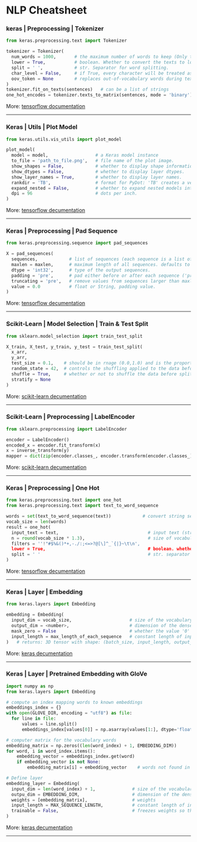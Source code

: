 # NLP Cheatsheet

### keras | Preprocessing | Tokenizer
```python
from keras.preprocessing.text import Tokenizer

tokenizer = Tokenizer(
  num_words = 1000,       # the maximum number of words to keep (Only the most common num_words-1 words will be kept)
  lower = True,           # boolean. Whether to convert the texts to lowercase.
  split = ' ',            # str. Separator for word splitting.
  char_level = False,     # if True, every character will be treated as a token.
  oov_token = None        # replaces out-of-vocabulary words during text_to_sequence calls with oov_token
)
tokenizer.fit_on_texts(sentences)   # can be a list of strings
one_hot_encodes = tokenizer.texts_to_matrix(sentences, mode = 'binary') # Modes: 'binary', 'count', 'freq', 'tfidf'
```
More: [tensorflow documentation](https://www.tensorflow.org/api_docs/python/tf/keras/preprocessing/text/Tokenizer)
<hr/>

### Keras | Utils | Plot Model
```python
from keras.utils.vis_utils import plot_model

plot_model(
  model = model,                  # a Keras model instance
  to_file = 'path_to_file.png',   # file name of the plot image.
  show_shapes = False,            # whether to display shape information.
  show_dtypes = False,            # whether to display layer dtypes.
  show_layer_names = True,        # whether to display layer names.
  rankdir = 'TB',                 # format for PyDot: 'TB' creates a vertical plot; 'LR' creates a horizontal plot.
  expand_nested = False,          # whether to expand nested models into clusters.
  dpi = 96                        # dots per inch.
)
```
More: [tensorflow decumentation](https://www.tensorflow.org/api_docs/python/tf/keras/utils/plot_model)
<hr/>

### Keras | Preprocessing | Pad Sequence
```python
from keras.preprocessing.sequence import pad_sequences

X = pad_sequences(
  sequences,            # list of sequences (each sequence is a list of integers).
  maxlen = maxlen,      # maximum length of all sequences. defaults to the length of the longest individual sequence.
  dtype = 'int32',      # type of the output sequences.
  padding = 'pre',      # pad either before or after each sequence ('pre' or 'post')
  truncating = 'pre',   # remove values from sequences larger than maxlen ('pre' or 'post')
  value = 0.0           # float or String, padding value.
)
```
More: [tensorflow decumentation](https://www.tensorflow.org/api_docs/python/tf/keras/preprocessing/sequence/pad_sequences)
<hr/>

### Scikit-Learn | Model Selection | Train & Test Split
```python
from sklearn.model_selection import train_test_split

X_train, X_test, y_train, y_test = train_test_split(
  x_arr,
  y_arr,
  test_size = 0.1,    # should be in rnage (0.0,1.0) and is the proportion of the dataset to include in the test split.
  random_state = 42,  # controls the shuffling applied to the data before applying the split
  shuffle = True,     # whether or not to shuffle the data before splitting (if shuffle=False then stratify must be None)
  stratify = None
)
```
More: [scikit-learn decumentation](https://scikit-learn.org/stable/modules/generated/sklearn.model_selection.train_test_split.html)
<hr/>

### Scikit-Learn | Preprocessing | LabelEncoder
```python
from sklearn.preprocessing import LabelEncoder

encoder = LabelEncoder()
encoded_x = encoder.fit_transform(x)                                        # Fit label encoder and return encoded labels.
x = inverse_transform(y)                                                    # transform labels back to original encoding.
mapper = dict(zip(encoder.classes_, encoder.transform(encoder.classes_)))   # word to encode index mapper
```
More: [scikit-learn decumentation](https://scikit-learn.org/stable/modules/generated/sklearn.preprocessing.LabelEncoder.html)
<hr/>

### Keras | Preprocessing | One Hot
```python
from keras.preprocessing.text import one_hot
from keras.preprocessing.text import text_to_word_sequence

words = set(text_to_word_sequence(text))            # convert string sequence to its words
vocab_size = len(words)
result = one_hot(
  input_text = text,                                  # input text (string)
  n = round(vocab_size * 1.3),                        # size of vocabulary
  filters = ''!"#$%&()*+,-./:;<=>?@[\]^_`{|}~\t\n',
  lower = True,                                       # boolean. whether to set the text to lowercase.
  split = ' '                                         # str. separator for word splitting.
)
```
More: [tensorflow decumentation](https://www.tensorflow.org/api_docs/python/tf/keras/preprocessing/text/one_hot)
<hr/>

### Keras | Layer | Embedding
```python
from keras.layers import Embedding

embedding = Embedding(
  input_dim = vocab_size,                      # size of the vocabulary
  output_dim = <number>,                       # dimension of the dense embedding
  mask_zero = False                            # whether the value '0' is a special "padding" value that should be masked out
  input_length = max_length_of_each_sequence   # constant length of input sequences (required if Flatten and Dense are used!)
)   # returns: 3D tensor with shape: (batch_size, input_length, output_dim)
```
More: [keras decumentation](https://keras.io/api/layers/core_layers/embedding/)
<hr/>

### Keras | Layer | Pretrained Embedding with GloVe
```python
import numpy as np
from keras.layers import Embedding

# compute an index mapping words to known embeddings
embeddings_index = {}
with open(GLOVE_DIR, encoding = "utf8") as file:
  for line in file:
      values = line.split()
      embeddings_index[values[0]] = np.asarray(values[1:], dtype='float32')

# computer matrix for the vocabulary words
embedding_matrix = np.zeros((len(word_index) + 1, EMBEDDING_DIM))
for word, i in word_index.items():
    embedding_vector = embeddings_index.get(word)
    if embedding_vector is not None:
        embedding_matrix[i] = embedding_vector    # words not found in embedding index will be all-zeros.

# Define layer
embedding_layer = Embedding(
  input_dim = len(word_index) + 1,              # size of the vocabulary
  outpu_dim = EMBEDDING_DIM,                    # dimension of the dense embedding
  weights = [embedding_matrix],                 # weights
  input_length = MAX_SEQUENCE_LENGTH,           # constant length of input sequences
  trainable = False,                            # freezes weights so they don't change in the training process
)
```
More: [keras decumentation](https://blog.keras.io/using-pre-trained-word-embeddings-in-a-keras-model.html)
<hr/>

